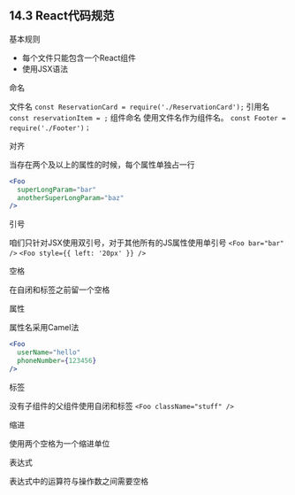 ## 14.3 React代码规范

基本规则

- 每个文件只能包含一个React组件
- 使用JSX语法

命名

文件名
`const ReservationCard = require('./ReservationCard');` 
引用名
`const reservationItem = ;` 
组件命名
使用文件名作为组件名。
`const Footer = require('./Footer')；` 

对齐

当存在两个及以上的属性的时候，每个属性单独占一行

```jsx
<Foo
  superLongParam="bar"
  anotherSuperLongParam="baz"
/>
```

引号

咱们只针对JSX使用双引号，对于其他所有的JS属性使用单引号
`<Foo bar="bar" />` 
`<Foo style={{ left: '20px' }} />` 

空格

在自闭和标签之前留一个空格

属性

属性名采用Camel法

```jsx
<Foo 
  userName="hello"
  phoneNumber={123456}
/>
```

标签

没有子组件的父组件使用自闭和标签
`<Foo className="stuff" />` 

缩进

使用两个空格为一个缩进单位

表达式

表达式中的运算符与操作数之间需要空格